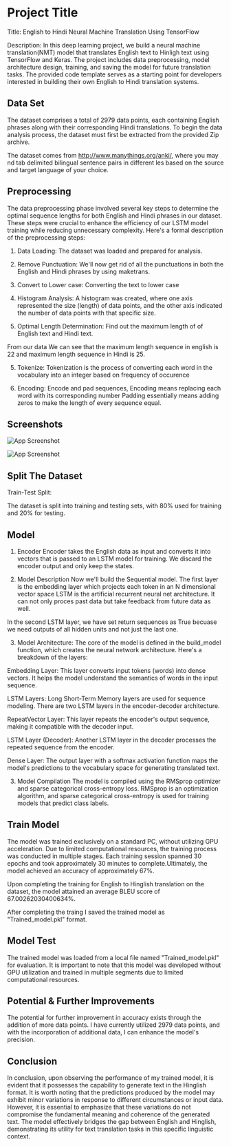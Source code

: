 
# Project Title
Title: English to Hindi Neural Machine Translation Using TensorFlow

Description: In this deep learning project, we build a neural machine translation(NMT) model that translates English text to Hinligh text using TensorFlow and Keras. The project includes data preprocessing, model architecture design, training, and saving the model for future translation tasks. The provided code template serves as a starting point for developers interested in building their own English to Hindi translation systems.





## Data Set

The dataset comprises a total of 2979 data points, each containing English phrases along with their corresponding Hindi translations. To begin the data analysis process, the dataset must first be extracted from the provided Zip archive.

The dataset comes from http://www.manythings.org/anki/, where you may nd tab delimited bilingual sentence pairs in
different les based on the source and target language of your choice.

## Preprocessing
The data preprocessing phase involved several key steps to determine the optimal sequence lengths for both English and Hindi phrases in our dataset. These steps were crucial to enhance the efficiency of our LSTM model training while reducing unnecessary complexity. Here's a formal description of the preprocessing steps:

1. Data Loading: 
The dataset was loaded and prepared for analysis.

2. Remove Punctuation:
We'll now get rid of all the punctuations in both the English and Hindi phrases by using maketrans.

3. Convert to Lower case: Converting the text to lower case

4. Histogram Analysis: A histogram was created, where one axis represented the size (length) of data points, and the other axis indicated the number of data points with that specific size.

5. Optimal Length Determination: Find out the maximum length of of English text and Hindi text.

From our data We can see that the maximum length sequence in english is 22 and  maximum length sequence in Hindi is 25.

5. Tokenize: Tokenization is the process of converting each word in the vocabulary into an integer based on frequency of occurence

6. Encoding: Encode and pad sequences,
Encoding means replacing each word with its corresponding number Padding essentially means adding zeros to make the length of every sequence equal.






## Screenshots
![App Screenshot](https://drive.google.com/file/d/1j6Hst823UEfzc2uPz5f6lZRpQnOs20vW/view?usp=sharing)


![App Screenshot](https://drive.google.com/file/d/1kTQOTEmBOf5aAJQHA9RqQOo8Q6Gw7VI-/view?usp=sharing)





## Split The Dataset
Train-Test Split:

The dataset is split into training and testing sets, with 80% used for training and 20% for testing.

## Model
1. Encoder
Encoder takes the English data as input and converts it into vectors that is passed to an LSTM model for training. We discard the encoder output and only keep the states.

2. Model Description
Now we'll build the Sequential model. The first layer is the embedding layer which projects each token in an N dimensional vector space LSTM is the artificial recurrent neural net architecture. It can not only proces past data but take feedback from future data as well.

In the second LSTM layer, we have set return sequences as True becuase we need outputs of all hidden units and not just the last one.

3. Model Architecture:
The core of the model is defined in the build_model function, which creates the neural network architecture. Here's a breakdown of the layers:

Embedding Layer: This layer converts input tokens (words) into dense vectors. It helps the model understand the semantics of words in the input sequence.

LSTM Layers: Long Short-Term Memory layers are used for sequence modeling. There are two LSTM layers in the encoder-decoder architecture.

RepeatVector Layer: This layer repeats the encoder's output sequence, making it compatible with the decoder input.

LSTM Layer (Decoder): Another LSTM layer in the decoder processes the repeated sequence from the encoder.

Dense Layer: The output layer with a softmax activation function maps the model's predictions to the vocabulary space for generating translated text.

3. Model Compilation
The model is compiled using the RMSprop optimizer and sparse categorical cross-entropy loss. RMSprop is an optimization algorithm, and sparse categorical cross-entropy is used for training models that predict class labels.
## Train Model
The model was trained exclusively on a standard PC, without utilizing GPU acceleration. Due to limited computational resources, the training process was conducted in multiple stages. Each training session spanned 30 epochs and took approximately 30 minutes to complete.Ultimately, the model achieved an accuracy of approximately 67%.

Upon completing the training for English to Hinglish translation on the dataset, the model attained an average BLEU score of 67.00262030400634%.

After completing the traing I saved the trained model as "Trained_model.pkl" format.
## Model Test
The trained model was loaded from a local file named "Trained_model.pkl" for evaluation. It is important to note that this model was developed without GPU utilization and trained in multiple segments due to limited computational resources.




## Potential & Further Improvements
The potential for further improvement in accuracy exists through the addition of more data points. I have currently utilized 2979 data points, and with the incorporation of additional data, I can enhance the model's precision.
## Conclusion
In conclusion, upon observing the performance of my trained model, it is evident that it possesses the capability to generate text in the Hinglish format. It is worth noting that the predictions produced by the model may exhibit minor variations in response to different circumstances or input data. However, it is essential to emphasize that these variations do not compromise the fundamental meaning and coherence of the generated text. The model effectively bridges the gap between English and Hinglish, demonstrating its utility for text translation tasks in this specific linguistic context.